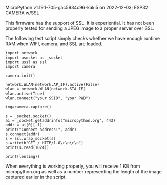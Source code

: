 
MicroPython v1.19.1-705-gac5934c96-kaki5 on 2022-12-03; ESP32 CAMERA w/SSL

This firmware has the support of SSL. It is experiential. It has not been properly tested for sending a JPEG image to a proper server over SSL.

The following test script simply checks whether we have enough runtime RAM when WIFI, camera, and SSL are loaded. 

```
import network
import usocket as _socket
import ussl as ssl
import camera

camera.init()

network.WLAN(network.AP_IF).active(False)
wlan = network.WLAN(network.STA_IF)
wlan.active(True)
wlan.connect("your SSID", "your PWD")

img=camera.capture()

s = _socket.socket()
ai = _socket.getaddrinfo("micropython.org", 443)
addr = ai[0][-1]
print("Connect address:", addr)
s.connect(addr)
s = ssl.wrap_socket(s)
s.write(b"GET / HTTP/1.0\r\n\r\n")
print(s.read(1024))

print(len(img))
```

When everything is working properly, you will receive 1 KB from micropython.org as well as a number representing the length of the image captured earlier in the script. 

